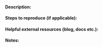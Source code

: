 #### Description:

#### Steps to reproduce (if applicable):

#### Helpful external resources (blog, docs etc.):

#### Notes:
